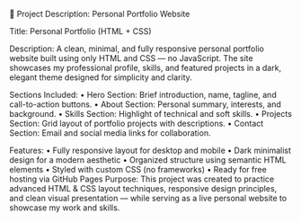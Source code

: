 🧾 Project Description: Personal Portfolio Website

Title: Personal Portfolio (HTML + CSS)

Description:
A clean, minimal, and fully responsive personal portfolio website built using only HTML and CSS — no JavaScript. The site showcases my professional profile, skills, and featured projects in a dark, elegant theme designed for simplicity and clarity.

Sections Included:
	•	Hero Section: Brief introduction, name, tagline, and call-to-action buttons.
	•	About Section: Personal summary, interests, and background.
	•	Skills Section: Highlight of technical and soft skills.
	•	Projects Section: Grid layout of portfolio projects with descriptions.
	•	Contact Section: Email and social media links for collaboration.

Features:
	•	Fully responsive layout for desktop and mobile
	•	Dark minimalist design for a modern aesthetic
	•	Organized structure using semantic HTML elements
	•	Styled with custom CSS (no frameworks)
	•	Ready for free hosting via GitHub Pages
Purpose:
This project was created to practice advanced HTML & CSS layout techniques, responsive design principles, and clean visual presentation — while serving as a live personal website to showcase my work and skills.
